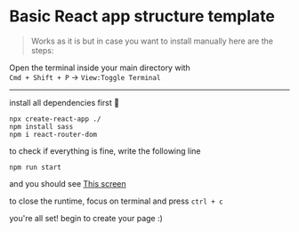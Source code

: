 <h1> Basic React app structure template </h1>

>Works as it is but in case you want to install manually here are the steps:

Open the terminal inside your main directory with  
`Cmd + Shift + P` &rarr; `View:Toggle Terminal`

---
  
install all dependencies first 🔽
  
```
npx create-react-app ./
npm install sass
npm i react-router-dom
```


to check if everything is fine, write the following line  
```
npm run start
```

and you should see [This screen](WebPage.png)

to close the runtime, focus on terminal and press `ctrl + c`

you're all set! begin to create your page :)